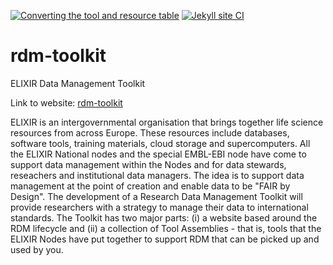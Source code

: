 [![Converting the tool and resource table](https://github.com/elixir-europe/rdm-toolkit/workflows/Converting%20the%20tool%20and%20resource%20table/badge.svg)](https://github.com/elixir-europe/rdm-toolkit/actions?query=workflow%3A%22Converting+the+tool+and+resource+table%22) [![Jekyll site CI](https://github.com/elixir-europe/rdm-toolkit/workflows/Jekyll%20site%20CI/badge.svg)](https://github.com/elixir-europe/rdm-toolkit/actions?query=workflow%3A%22Jekyll+site+CI%22)

# rdm-toolkit
ELIXIR Data Management Toolkit

Link to website:  [rdm-toolkit](https://bedroesb.github.io/rdm-toolkit)

ELIXIR is an intergovernmental organisation that brings together life science resources from across Europe. These resources include databases, software tools, training materials, cloud storage and supercomputers. All the ELIXIR National nodes and the special EMBL-EBI node have come to support data management within the Nodes and for data stewards, reseachers and institutional data managers. The idea is to support data management at the point of creation and enable data to be "FAIR by Design". The development of a Research Data Management Toolkit will provide researchers with a strategy to manage their data to international standards. The Toolkit has two major parts: (i) a website based around the RDM lifecycle and (ii) a collection of Tool Assemblies - that is, tools that the ELIXIR Nodes have put together to support RDM that can be picked up and used by you.


